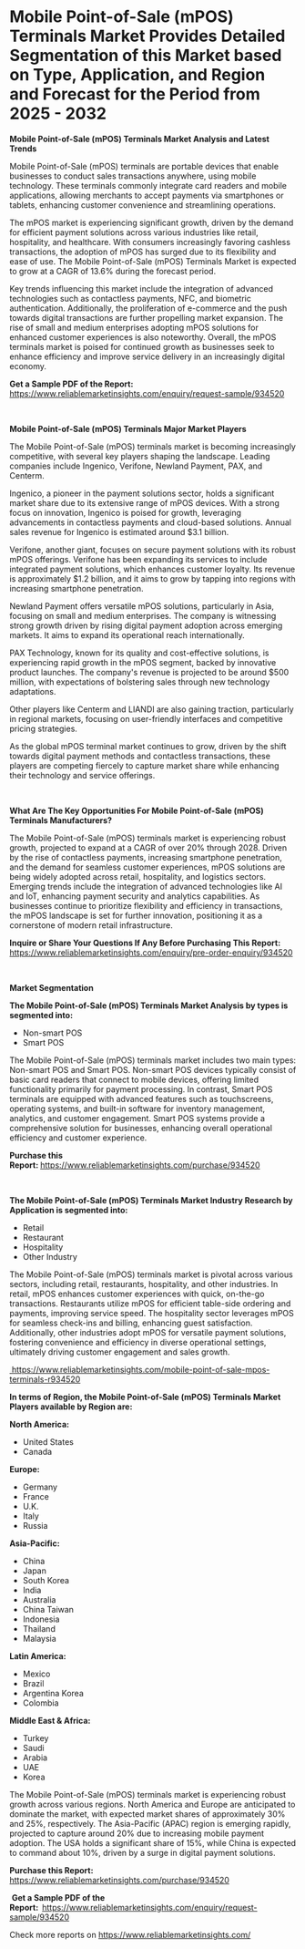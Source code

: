 <p><h1>Mobile Point-of-Sale (mPOS) Terminals Market Provides Detailed Segmentation of this Market based on Type, Application, and Region and Forecast for the Period from 2025 - 2032</h1></p><p><strong>Mobile Point-of-Sale (mPOS) Terminals Market Analysis and Latest Trends</strong></p>
<p><p>Mobile Point-of-Sale (mPOS) terminals are portable devices that enable businesses to conduct sales transactions anywhere, using mobile technology. These terminals commonly integrate card readers and mobile applications, allowing merchants to accept payments via smartphones or tablets, enhancing customer convenience and streamlining operations.</p><p>The mPOS market is experiencing significant growth, driven by the demand for efficient payment solutions across various industries like retail, hospitality, and healthcare. With consumers increasingly favoring cashless transactions, the adoption of mPOS has surged due to its flexibility and ease of use. The Mobile Point-of-Sale (mPOS) Terminals Market is expected to grow at a CAGR of 13.6% during the forecast period.</p><p>Key trends influencing this market include the integration of advanced technologies such as contactless payments, NFC, and biometric authentication. Additionally, the proliferation of e-commerce and the push towards digital transactions are further propelling market expansion. The rise of small and medium enterprises adopting mPOS solutions for enhanced customer experiences is also noteworthy. Overall, the mPOS terminals market is poised for continued growth as businesses seek to enhance efficiency and improve service delivery in an increasingly digital economy.</p></p>
<p><strong>Get a Sample PDF of the Report:&nbsp;</strong> <a href="https://www.reliablemarketinsights.com/enquiry/request-sample/934520?utm_campaign=3036&utm_medium=2&utm_source=Github&utm_content=ia&utm_term=11032025&utm_id=mobile-point-of-sale-mpos-terminals">https://www.reliablemarketinsights.com/enquiry/request-sample/934520</a></p>
<p>&nbsp;</p>
<p><strong>Mobile Point-of-Sale (mPOS) Terminals Major Market Players</strong></p>
<p><p>The Mobile Point-of-Sale (mPOS) terminals market is becoming increasingly competitive, with several key players shaping the landscape. Leading companies include Ingenico, Verifone, Newland Payment, PAX, and Centerm.</p><p>Ingenico, a pioneer in the payment solutions sector, holds a significant market share due to its extensive range of mPOS devices. With a strong focus on innovation, Ingenico is poised for growth, leveraging advancements in contactless payments and cloud-based solutions. Annual sales revenue for Ingenico is estimated around $3.1 billion.</p><p>Verifone, another giant, focuses on secure payment solutions with its robust mPOS offerings. Verifone has been expanding its services to include integrated payment solutions, which enhances customer loyalty. Its revenue is approximately $1.2 billion, and it aims to grow by tapping into regions with increasing smartphone penetration.</p><p>Newland Payment offers versatile mPOS solutions, particularly in Asia, focusing on small and medium enterprises. The company is witnessing strong growth driven by rising digital payment adoption across emerging markets. It aims to expand its operational reach internationally.</p><p>PAX Technology, known for its quality and cost-effective solutions, is experiencing rapid growth in the mPOS segment, backed by innovative product launches. The company's revenue is projected to be around $500 million, with expectations of bolstering sales through new technology adaptations.</p><p>Other players like Centerm and LIANDI are also gaining traction, particularly in regional markets, focusing on user-friendly interfaces and competitive pricing strategies. </p><p>As the global mPOS terminal market continues to grow, driven by the shift towards digital payment methods and contactless transactions, these players are competing fiercely to capture market share while enhancing their technology and service offerings.</p></p>
<p>&nbsp;</p>
<p><strong>What Are The Key Opportunities For Mobile Point-of-Sale (mPOS) Terminals Manufacturers?</strong></p>
<p><p>The Mobile Point-of-Sale (mPOS) terminals market is experiencing robust growth, projected to expand at a CAGR of over 20% through 2028. Driven by the rise of contactless payments, increasing smartphone penetration, and the demand for seamless customer experiences, mPOS solutions are being widely adopted across retail, hospitality, and logistics sectors. Emerging trends include the integration of advanced technologies like AI and IoT, enhancing payment security and analytics capabilities. As businesses continue to prioritize flexibility and efficiency in transactions, the mPOS landscape is set for further innovation, positioning it as a cornerstone of modern retail infrastructure.</p></p>
<p><strong>Inquire or Share Your Questions If Any Before Purchasing This Report:</strong> <a href="https://www.reliablemarketinsights.com/enquiry/pre-order-enquiry/934520?utm_campaign=3036&utm_medium=2&utm_source=Github&utm_content=ia&utm_term=11032025&utm_id=mobile-point-of-sale-mpos-terminals">https://www.reliablemarketinsights.com/enquiry/pre-order-enquiry/934520</a></p>
<p>&nbsp;</p>
<p><strong>Market Segmentation</strong></p>
<p><strong>The Mobile Point-of-Sale (mPOS) Terminals Market Analysis by types is segmented into:</strong></p>
<p><ul><li>Non-smart POS</li><li>Smart POS</li></ul></p>
<p><p>The Mobile Point-of-Sale (mPOS) terminals market includes two main types: Non-smart POS and Smart POS. Non-smart POS devices typically consist of basic card readers that connect to mobile devices, offering limited functionality primarily for payment processing. In contrast, Smart POS terminals are equipped with advanced features such as touchscreens, operating systems, and built-in software for inventory management, analytics, and customer engagement. Smart POS systems provide a comprehensive solution for businesses, enhancing overall operational efficiency and customer experience.</p></p>
<p><strong>Purchase this Report:&nbsp;</strong><a href="https://www.reliablemarketinsights.com/purchase/934520?utm_campaign=3036&utm_medium=2&utm_source=Github&utm_content=ia&utm_term=11032025&utm_id=mobile-point-of-sale-mpos-terminals">https://www.reliablemarketinsights.com/purchase/934520</a></p>
<p>&nbsp;</p>
<p><strong>The Mobile Point-of-Sale (mPOS) Terminals Market Industry Research by Application is segmented into:</strong></p>
<p><ul><li>Retail</li><li>Restaurant</li><li>Hospitality</li><li>Other Industry</li></ul></p>
<p><p>The Mobile Point-of-Sale (mPOS) terminals market is pivotal across various sectors, including retail, restaurants, hospitality, and other industries. In retail, mPOS enhances customer experiences with quick, on-the-go transactions. Restaurants utilize mPOS for efficient table-side ordering and payments, improving service speed. The hospitality sector leverages mPOS for seamless check-ins and billing, enhancing guest satisfaction. Additionally, other industries adopt mPOS for versatile payment solutions, fostering convenience and efficiency in diverse operational settings, ultimately driving customer engagement and sales growth.</p></p>
<p><a href="https://www.reliablemarketinsights.com/mobile-point-of-sale-mpos-terminals-r934520?utm_campaign=3036&utm_medium=2&utm_source=Github&utm_content=ia&utm_term=11032025&utm_id=mobile-point-of-sale-mpos-terminals">&nbsp;https://www.reliablemarketinsights.com/mobile-point-of-sale-mpos-terminals-r934520</a></p>
<p><strong>In terms of Region, the Mobile Point-of-Sale (mPOS) Terminals Market Players available by Region are:</strong></p>
<p>
    <p> <strong> North America: </strong>
        <ul>
            <li>United States</li>
            <li>Canada</li>
        </ul>
        </p> 
    <p> <strong> Europe: </strong>
        <ul>
            <li>Germany</li>
            <li>France</li>
            <li>U.K.</li>
            <li>Italy</li>
            <li>Russia</li>
        </ul>
        </p> 
    <p> <strong> Asia-Pacific: </strong>
        <ul>
            <li>China</li>
            <li>Japan</li>
            <li>South Korea</li>
            <li>India</li>
            <li>Australia</li>
            <li>China Taiwan</li>
            <li>Indonesia</li>
            <li>Thailand</li>
            <li>Malaysia</li>
        </ul>
        </p> 
    <p> <strong> Latin America: </strong>
        <ul>
            <li>Mexico</li>
            <li>Brazil</li>
            <li>Argentina Korea</li>
            <li>Colombia</li>
        </ul>
        </p> 
    <p> <strong> Middle East & Africa: </strong>
        <ul>
            <li>Turkey</li>
            <li>Saudi</li>
            <li>Arabia</li>
            <li>UAE</li>
            <li>Korea</li>
        </ul>
    </p>
    </p>
<p><p>The Mobile Point-of-Sale (mPOS) terminals market is experiencing robust growth across various regions. North America and Europe are anticipated to dominate the market, with expected market shares of approximately 30% and 25%, respectively. The Asia-Pacific (APAC) region is emerging rapidly, projected to capture around 20% due to increasing mobile payment adoption. The USA holds a significant share of 15%, while China is expected to command about 10%, driven by a surge in digital payment solutions.</p></p>
<p><strong>Purchase this Report: </strong><a href="https://www.reliablemarketinsights.com/purchase/934520?utm_campaign=3036&utm_medium=2&utm_source=Github&utm_content=ia&utm_term=11032025&utm_id=mobile-point-of-sale-mpos-terminals">https://www.reliablemarketinsights.com/purchase/934520</a></p>
<p>&nbsp;<strong>Get a Sample PDF of the Report:&nbsp;&nbsp;</strong><a href="https://www.reliablemarketinsights.com/enquiry/request-sample/934520?utm_campaign=3036&utm_medium=2&utm_source=Github&utm_content=ia&utm_term=11032025&utm_id=mobile-point-of-sale-mpos-terminals">https://www.reliablemarketinsights.com/enquiry/request-sample/934520</a></p>
<p><strong></strong></p>
<p>Check more reports on <a href="https://www.reliablemarketinsights.com/?utm_campaign=3036&utm_medium=2&utm_source=Github&utm_content=ia&utm_term=11032025&utm_id=mobile-point-of-sale-mpos-terminals">https://www.reliablemarketinsights.com/</a></p>